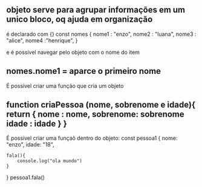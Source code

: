 objeto serve para agrupar informações em um unico bloco, oq ajuda em organização
--------------------------------------------------------------------------------------------------
é declarado com {}
const nomes {
    nome1 : "enzo",
    nome2 : "luana",
    nome3 : "alice",
    nome4 :"henrique",
}

e é possivel navegar pelo objeto com o nome do item 

nomes.nome1 = aparce o primeiro nome
-----------------------------------------------------------------------------------------------------
É possivel criar uma função que cria um objeto 

function criaPessoa (nome, sobrenome e idade){
    return {
        nome : nome,
        sobrenome: sobrenome
        idade : idade 
    }
}
-----------------------------------------------------------------------------------------------------------
É possivel criar uma funçaõ dentro do objeto:
const pessoa1 {
    nome: "enzo",
    idade: "18",

    fala(){
        console.log("ola mundo")
    }
}
pessoa1.fala()